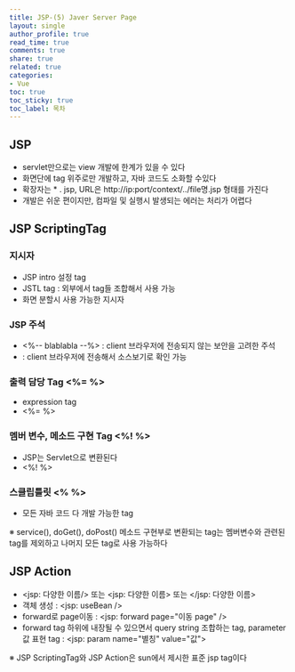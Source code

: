 ```yaml
---
title: JSP-(5) Javer Server Page
layout: single
author_profile: true
read_time: true
comments: true
share: true
related: true
categories:
- Vue
toc: true
toc_sticky: true
toc_label: 목차
---
```


## JSP
- servlet만으로는 view 개발에 한계가 있을 수 있다
- 화면단에 tag 위주로만 개발하고, 자바 코드도 소화할 수있다
- 확장자는 * . jsp, URL은 http://ip:port/context/../file명.jsp 형태를 가진다
- 개발은 쉬운 편이지만, 컴파일 및 실행시 발생되는 에러는 처리가 어렵다

## JSP ScriptingTag
### 지시자
- JSP intro 설정 tag
- JSTL tag : 외부에서 tag들 조합해서 사용 가능
- 화면 분할시 사용 가능한 지시자

### JSP 주석 
- <%--   blablabla --%> : client 브라우저에 전송되지 않는 보안을 고려한 주석
- <!-- blablabla --!> : client 브라우저에 전송해서 소스보기로 확인 가능

### 출력 담당 Tag <%= %>
- expression tag
- <%= %>
### 멤버 변수, 메소드 구현 Tag <%! %>
- JSP는 Servlet으로 변환된다
- <%! %>
### 스클립틀릿 <% %>
- 모든 자바 코드 다 개발 가능한 tag

※  service(), doGet(), doPost() 메소드 구현부로 변환되는 tag는 멤버변수와 관련된 tag를 제외하고 나머지 모든 tag로 사용 가능하다

## JSP Action
- <jsp: 다양한 이름/>  또는 <jsp: 다양한 이름> 또는 </jsp: 다양한 이름>
-  객체 생성 : <jsp: useBean />
-  forward로 page이동 : <jsp: forward page="이동 page" />
-  forward tag 하위에 내장될 수 있으면서 query string 조합하는 tag, parameter값 표현 tag : <jsp: param name="별칭" value="값">

※ JSP ScriptingTag와 JSP Action은 sun에서 제시한 표준 jsp tag이다
